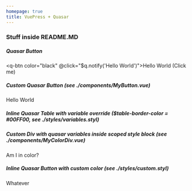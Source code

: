```yaml
---
homepage: true
title: VuePress + Quasar
---
```


### Stuff inside README.MD

##### Quasar Button

<q-btn color="black" @click="$q.notify('Hello World')">Hello World (Click me)</q-btn>

##### Custom Quasar Button (see ./components/MyButton.vue)

<my-button>Hello World</my-button>

##### Inline Quasar Table with variable override ($table-border-color = #00FF00, see ./styles/variables.styl)

<div class="q-pa-md">
<q-table :data="[{ name: 'bob'}]" :columns="[{name: 'name', field: 'name', label: 'Name' }]">
</q-table>
</div>

##### Custom Div with quasar variables inside scoped style block (see ./components/MyColorDiv.vue)
<my-color-div>Am I in color?</my-color-div>

##### Inline Quasar Button with custom color (see ./styles/custom.styl)
<q-btn color="whatever">Whatever</q-btn>